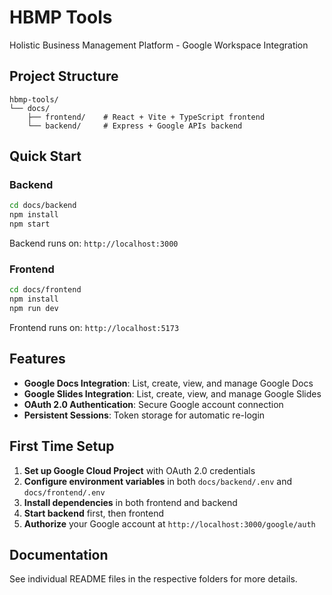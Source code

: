 # HBMP Tools

Holistic Business Management Platform - Google Workspace Integration

## Project Structure

```
hbmp-tools/
└── docs/
    ├── frontend/    # React + Vite + TypeScript frontend
    └── backend/     # Express + Google APIs backend
```

## Quick Start

### Backend

```sh
cd docs/backend
npm install
npm start
```

Backend runs on: `http://localhost:3000`

### Frontend

```sh
cd docs/frontend
npm install
npm run dev
```

Frontend runs on: `http://localhost:5173`

## Features

- **Google Docs Integration**: List, create, view, and manage Google Docs
- **Google Slides Integration**: List, create, view, and manage Google Slides  
- **OAuth 2.0 Authentication**: Secure Google account connection
- **Persistent Sessions**: Token storage for automatic re-login

## First Time Setup

1. **Set up Google Cloud Project** with OAuth 2.0 credentials
2. **Configure environment variables** in both `docs/backend/.env` and `docs/frontend/.env`
3. **Install dependencies** in both frontend and backend
4. **Start backend** first, then frontend
5. **Authorize** your Google account at `http://localhost:3000/google/auth`

## Documentation

See individual README files in the respective folders for more details.
